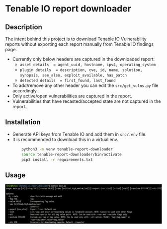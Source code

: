 # Tenable IO report downloader

## Description

The intent behind this project is to download Tenable IO Vulnerability reports without exporting each report manually from Tenable IO findings page. 
- Currently only below headers are captured in the downloaded report:
	- `asset details  = agent_uuid, hostname, ipv4, operating_system`
	- `plugin details  = description, cve, id, name, solution, synopsis, see_also, exploit_available, has_patch`
	- `detected details  = first_found, last_found`
- To add/remove any other header you can edit the `src/get_vulns.py` file accordingly. 
- Only active/open vulnerabilities are captured in the report. 
- Vulnerabilities that have recasted/accepted state are not captured in the report.

## Installation

- Generate API keys from Tenable IO and add them in `src/.env` file.
- It is recommended to download this in a virtual env.
	```bash
		python3 -m venv tenable-report-downloader
		source tenable-report-downloader/bin/activate
		pip3 install -r requirements.txt
	```

## Usage
![Help menu](image/help.png)
